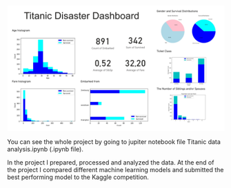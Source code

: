 ![Titanic Project Dashboard](titanicDisaster.jpg)

You can see the whole project by going to jupiter notebook file Titanic data analysis.ipynb (.ipynb file). 


In the project I prepared, processed and analyzed the data. At the end of the project I compared different machine learning models and submitted the best performing model to the Kaggle competition. 
